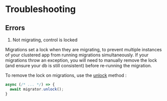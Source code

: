 # Troubleshooting

## Errors

1. Not migrating, control is locked

Migrations set a lock when they are migrating, to prevent multiple instances of your clustered app from running migrations simultaneously. If your migrations throw an exception, you will need to manually remove the lock (and ensure your db is still consistent) before re-running the migration.

To remove the lock on migrations, use the [unlock](/api#unlock) method :

``` javascript
async (/* ... */) => {
  await migrator.unlock();
}
```